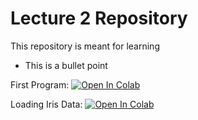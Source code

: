 # Lecture 2 Repository
This repository is meant for learning
- This is a bullet point

First Program:
[![Open In Colab](https://colab.research.google.com/assets/colab-badge.svg)](https://colab.research.google.com/github/superpi2/Pi_CS_Lab/blob/master/firstProject.ipynb)

Loading Iris Data:
[![Open In Colab](https://colab.research.google.com/assets/colab-badge.svg)](https://colab.research.google.com/github/superpi2/Pi_CS_Lab/blob/master/LoadingData.ipynb)
